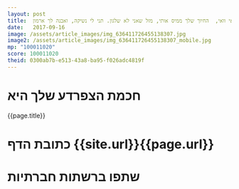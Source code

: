 ```yaml
---
layout: post
title:  וואי וואי וואי,  החיוך שלך ממיס אותי, מזל שאני לא שלגון. תני לי נשיקה, ואבנה לך ארמון.
date:   2017-09-16
image: /assets/article_images/img_636411726455138307.jpg
image2: /assets/article_images/img_636411726455138307_mobile.jpg
mp: "100011020"
score: 100011020
theid: 0300ab7b-e513-43a8-ba95-f026adc4819f
---
```

# חכמת הצפרדע שלך היא
{{page.title}}

# כתובת הדף {{site.url}}{{page.url}}
# שתפו ברשתות חברתיות